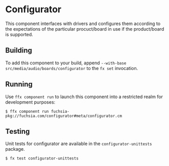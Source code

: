 # Configurator

This component interfaces with drivers and configures them according to the expectations of the
particular procuct/board in use if the product/board is supported.

## Building

To add this component to your build, append
`--with-base src/media/audio/boards/configurator`
to the `fx set` invocation.

## Running

Use `ffx component run` to launch this component into a restricted realm
for development purposes:

```
$ ffx component run fuchsia-pkg://fuchsia.com/configurator#meta/configurator.cm
```
## Testing

Unit tests for configurator are available in the `configurator-unittests`
package.

```
$ fx test configurator-unittests
```
